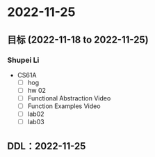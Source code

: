 # 2022-11-25
## 目标 (2022-11-18 to 2022-11-25)
### Shupei Li
- CS61A
  - [ ] hog
  - [ ] hw 02
  - [ ] Functional Abstraction Video
  - [ ] Function Examples Video
  - [ ] lab02
  - [ ] lab03

## DDL：2022-11-25
